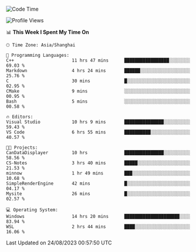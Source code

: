 <!--START_SECTION:waka-->
![Code Time](http://img.shields.io/badge/Code%20Time-1%2C187%20hrs%2051%20mins-blue)

![Profile Views](http://img.shields.io/badge/Profile%20Views-1-blue)

📊 **This Week I Spent My Time On** 

```text
🕑︎ Time Zone: Asia/Shanghai

💬 Programming Languages: 
C++                      11 hrs 47 mins      █████████████████░░░░░░░░   69.03 % 
Markdown                 4 hrs 24 mins       ██████░░░░░░░░░░░░░░░░░░░   25.76 % 
C                        30 mins             █░░░░░░░░░░░░░░░░░░░░░░░░   02.95 % 
CMake                    9 mins              ░░░░░░░░░░░░░░░░░░░░░░░░░   00.95 % 
Bash                     5 mins              ░░░░░░░░░░░░░░░░░░░░░░░░░   00.58 % 

🔥 Editors: 
Visual Studio            10 hrs 9 mins       ███████████████░░░░░░░░░░   59.43 % 
VS Code                  6 hrs 55 mins       ██████████░░░░░░░░░░░░░░░   40.57 % 

🐱‍💻 Projects: 
CanDataDisplayer         10 hrs              ███████████████░░░░░░░░░░   58.56 % 
CS-Notes                 3 hrs 40 mins       █████░░░░░░░░░░░░░░░░░░░░   21.53 % 
minnow                   1 hr 49 mins        ███░░░░░░░░░░░░░░░░░░░░░░   10.68 % 
SimpleRenderEngine       42 mins             █░░░░░░░░░░░░░░░░░░░░░░░░   04.17 % 
Mysite                   26 mins             █░░░░░░░░░░░░░░░░░░░░░░░░   02.57 % 

💻 Operating System: 
Windows                  14 hrs 20 mins      █████████████████████░░░░   83.94 % 
WSL                      2 hrs 44 mins       ████░░░░░░░░░░░░░░░░░░░░░   16.06 % 
```


 Last Updated on 24/08/2023 00:57:50 UTC
<!--END_SECTION:waka-->